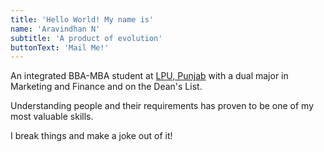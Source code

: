 ```yaml
---
title: 'Hello World! My name is'
name: 'Aravindhan N'
subtitle: 'A product of evolution'
buttonText: 'Mail Me!'
---
```


An integrated BBA-MBA student at [LPU, Punjab](https://lpu.in) with a dual major in Marketing and Finance and on the Dean's List.

Understanding people and their requirements has proven to be one of my most valuable skills.

I break things and make a joke out of it!
